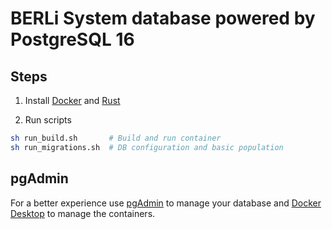 # BERLi System database powered by PostgreSQL 16

## Steps

1. Install [Docker](https://docs.docker.com/engine/install/) and [Rust](https://www.rust-lang.org/learn/get-started)

2. Run scripts

```bash
sh run_build.sh       # Build and run container
sh run_migrations.sh  # DB configuration and basic population
```

## pgAdmin

For a better experience use [pgAdmin](https://www.pgadmin.org/) to manage your database and [Docker Desktop](https://www.docker.com/products/docker-desktop/) to manage the containers.  

